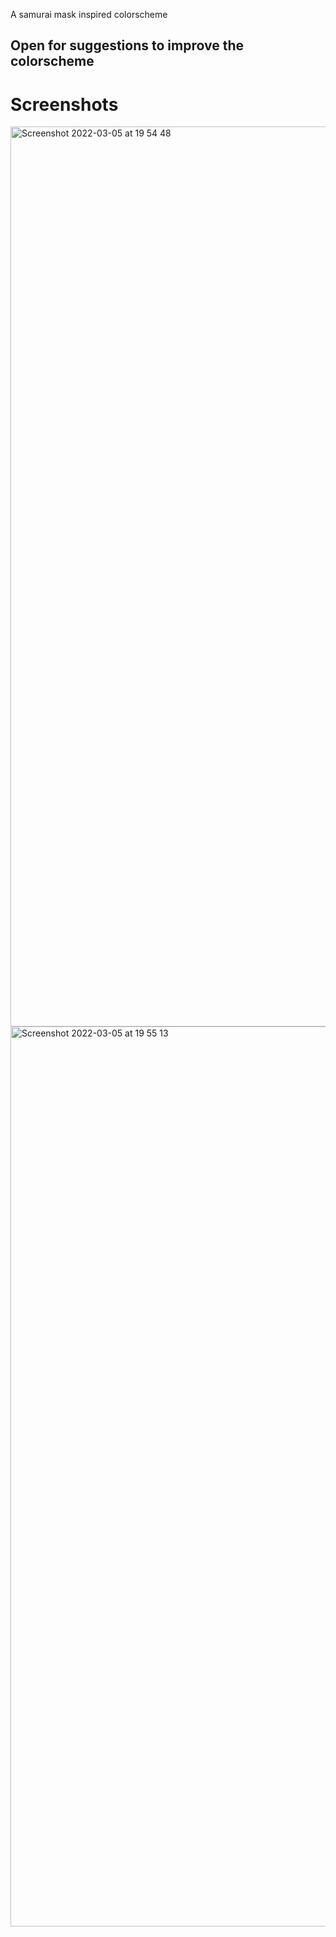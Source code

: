 A samurai mask inspired colorscheme

## Open for suggestions to improve the colorscheme

# Screenshots

<img width="1440" alt="Screenshot 2022-03-05 at 19 54 48" src="https://user-images.githubusercontent.com/56719370/156896538-1bc177ba-6f4f-4017-b1ec-3516c6efb1df.png">

<img width="1440" alt="Screenshot 2022-03-05 at 19 55 13" src="https://user-images.githubusercontent.com/56719370/156896544-11aaf76f-0712-460d-910d-6997ab4aae21.png">
